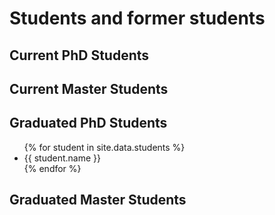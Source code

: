 # Students and former students

## Current PhD Students

## Current Master Students

## Graduated PhD Students

<ul>
  {% for student in site.data.students %}
    <li> {{ student.name }} </li>
  {% endfor %}
</ul>


## Graduated Master Students
